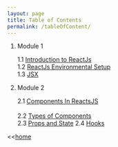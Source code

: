 ```yaml
---
layout: page
title: Table of Contents
permalink: /tableOfContent/
---
```


1. Module 1

	1.1 [Introduction to ReactJs](/ReactJs/module1/content1.1)<br>
	1.2 [ReactJs Environmental Setup](/ReactJs/module1/content1.2)<br>
	1.3 [JSX](/ReactJs/module1/content1.3)


2. Module 2

	2.1 [Components In ReactsJS](/ReactJs/module2/content2.1)<br>	
	2.2 [Types of Components](/ReactJs/module2/content2.2)<br>
	2.3 [Props and State](/ReactJs/module2/content2.3)
	2.4 [Hooks](/ReactJs/module2/content2.4)


<<[home](/ReactJs/)